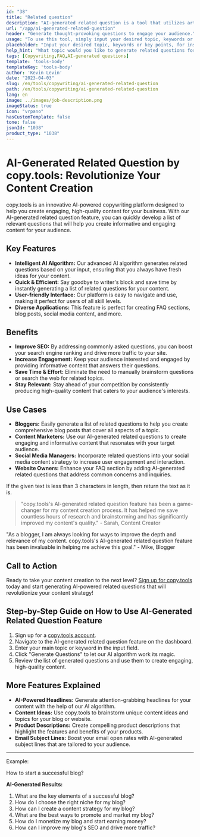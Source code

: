 ```yaml
---
id: "38"
title: "Related question"
description: "AI-generated related question is a tool that utilizes artificial intelligence to automatically create relevant and engaging questions based on a given topic or keywords. This tool is perfect for generating FAQ sections, discussion forums, social media content, and more, ensuring that you address the most important concerns of your target audience."
url: "/app/ai-generated-related-question"
header: "Generate thought-provoking questions to engage your audience."
usage: "To use this tool, simply input your desired topic, keywords or key points. Our AI will then generate a set of well-crafted, relevant, and engaging questions based on your input."
placeholder: "Input your desired topic, keywords or key points, for instance:\n\nTopic: Social Media Marketing\nKeywords: Facebook, Instagram, Twitter, LinkedIn\n\n"
help_hint: "What topic would you like to generate related questions for? Enter some keywords related to the topic and we will create a list of engaging questions based on your input. It is recommended to provide a specific focus or aspect you want the questions to address."
tags: [Copywriting,FAQ,AI-generated questions]
template: 'tools-body'
templateKey: 'tools-body'
author: 'Kevin Levin'
date: "2023-04-03"
slug: /en/tools/copywriting/ai-generated-related-question
path: /en/tools/copywriting/ai-generated-related-question
lang: en
image: ../images/job-description.png
imageStatus: true
icon: "vrpano"
hasCustomTemplate: false
tone: false
jsonId: "1038"
product_type: "1038"
---
```

# AI-Generated Related Question by copy.tools: Revolutionize Your Content Creation

copy.tools is an innovative AI-powered copywriting platform designed to help you create engaging, high-quality content for your business. With our AI-generated related question feature, you can quickly develop a list of relevant questions that will help you create informative and engaging content for your audience.

## Key Features

- **Intelligent AI Algorithm:** Our advanced AI algorithm generates related questions based on your input, ensuring that you always have fresh ideas for your content.
- **Quick & Efficient:** Say goodbye to writer's block and save time by instantly generating a list of related questions for your content.
- **User-friendly Interface:** Our platform is easy to navigate and use, making it perfect for users of all skill levels.
- **Diverse Applications:** This feature is perfect for creating FAQ sections, blog posts, social media content, and more.

## Benefits

- **Improve SEO:** By addressing commonly asked questions, you can boost your search engine ranking and drive more traffic to your site.
- **Increase Engagement:** Keep your audience interested and engaged by providing informative content that answers their questions.
- **Save Time & Effort:** Eliminate the need to manually brainstorm questions or search the web for related topics.
- **Stay Relevant:** Stay ahead of your competition by consistently producing high-quality content that caters to your audience's interests.

## Use Cases

- **Bloggers:** Easily generate a list of related questions to help you create comprehensive blog posts that cover all aspects of a topic.
- **Content Marketers:** Use our AI-generated related questions to create engaging and informative content that resonates with your target audience.
- **Social Media Managers:** Incorporate related questions into your social media content strategy to increase user engagement and interaction.
- **Website Owners:** Enhance your FAQ section by adding AI-generated related questions that address common concerns and inquiries.

If the given text is less than 3 characters in length, then return the text as it is.

> "copy.tools's AI-generated related question feature has been a game-changer for my content creation process. It has helped me save countless hours of research and brainstorming and has significantly improved my content's quality." - Sarah, Content Creator

"As a blogger, I am always looking for ways to improve the depth and relevance of my content. copy.tools's AI-generated related question feature has been invaluable in helping me achieve this goal." - Mike, Blogger

## Call to Action

Ready to take your content creation to the next level? [Sign up for copy.tools](https://www.copy.tools/) today and start generating AI-powered related questions that will revolutionize your content strategy!

## Step-by-Step Guide on How to Use AI-Generated Related Question Feature

1. Sign up for a [copy.tools account](https://www.copy.tools/).
2. Navigate to the AI-generated related question feature on the dashboard.
3. Enter your main topic or keyword in the input field.
4. Click "Generate Questions" to let our AI algorithm work its magic.
5. Review the list of generated questions and use them to create engaging, high-quality content.

## More Features Explained

- **AI-Powered Headlines:** Generate attention-grabbing headlines for your content with the help of our AI algorithm.
- **Content Ideas:** Use copy.tools to brainstorm unique content ideas and topics for your blog or website.
- **Product Descriptions:** Create compelling product descriptions that highlight the features and benefits of your products.
- **Email Subject Lines:** Boost your email open rates with AI-generated subject lines that are tailored to your audience.

---

Example:

How to start a successful blog?

**AI-Generated Results:**
1. What are the key elements of a successful blog?
2. How do I choose the right niche for my blog?
3. How can I create a content strategy for my blog?
4. What are the best ways to promote and market my blog?
5. How do I monetize my blog and start earning money?
6. How can I improve my blog's SEO and drive more traffic?
